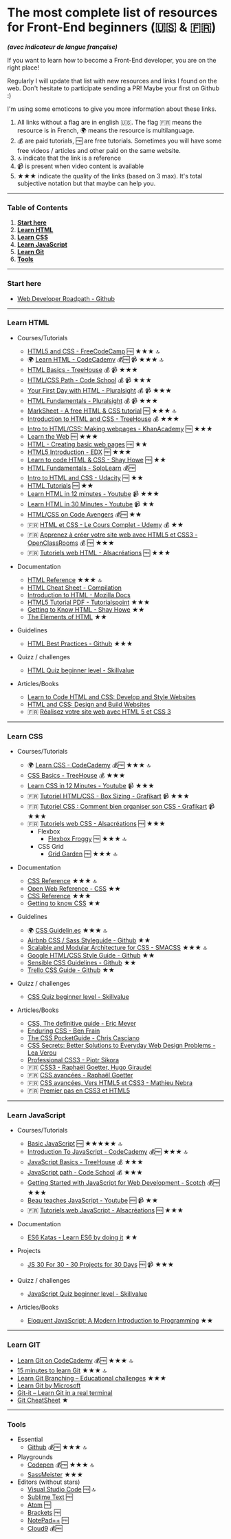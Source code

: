 # The most complete list of resources for Front-End beginners (🇺🇸 & 🇫🇷)
***(avec indicateur de langue française)***

If you want to learn how to become a Front-End developer, you are on the right place!

Regularly I will update that list with new resources and links I found on the web. Don't hesitate to participate sending a PR! Maybe your first on Github :)

I'm using some emoticons to give you more information about these links.

1. All links without a flag are in english 🇺🇸. The flag 🇫🇷 means the resource is in French, 🌍 means the resource is multilanguage.
2. 💰 are paid tutorials, 🆓 are free tutorials. Sometimes you will have some free videos / articles and other paid on the same website.
3. 🔝 indicate that the link is a reference
4. 📹 is present when video content is available
5. ★★★ indicate the quality of the links (based on 3 max). It's total subjective notation but that maybe can help you.  

---

### Table of Contents
1. **[Start here](#start-here)**
2. **[Learn HTML](#learn-html)**
3. **[Learn CSS](#learn-css)**
4. **[Learn JavaScript](#learn-javascript)**
5. **[Learn Git](#learn-git)**
6. **[Tools](#tools)**

---
### Start here
* [Web Developer Roadpath - Github](https://github.com/kamranahmedse/developer-roadmap)

---
### Learn HTML

* Courses/Tutorials
  * [HTML5 and CSS - FreeCodeCamp](https://www.freecodecamp.org/map#nested-collapseHTML5andCSS) 🆓 ★★★ 🔝
  * 🌍 [Learn HTML - CodeCademy](https://www.codecademy.com/learn/learn-html) 💰🆓 📹 ★★★ 🔝
  * [HTML Basics - TreeHouse](https://teamtreehouse.com/library/html-basics-2) 💰 📹 ★★★
  * [HTML/CSS Path - Code School](https://www.codeschool.com/learn/html-css) 💰 📹 ★★★ 
  * [Your First Day with HTML - Pluralsight](https://www.pluralsight.com/courses/your-first-day-html-1665) 💰 📹 ★★★
  * [HTML Fundamentals - Pluralsight](https://www.pluralsight.com/courses/html-fundamentals) 💰 📹 ★★★
  * [MarkSheet - A free HTML & CSS tutorial](http://marksheet.io/) 🆓 ★★★ 🔝
  * [Introduction to HTML and CSS - TreeHouse](https://teamtreehouse.com/library/introduction-to-html-and-css) 💰 ★★★ 
  * [Intro to HTML/CSS: Making webpages - KhanAcademy](https://www.khanacademy.org/computing/computer-programming/html-css) 🆓 ★★★
  * [Learn the Web](https://learn-the-web.algonquindesign.ca/) 🆓 ★★★
  * [HTML - Creating basic web pages](https://bento.io/topic/html) 🆓 ★★
  * [HTML5 Introduction - EDX](https://www.edx.org/course/html5-introduction-w3cx-html5-0x-0) 🆓 ★★★
  * [Learn to code HTML & CSS - Shay Howe](http://learn.shayhowe.com/html-css/) 🆓 ★★
  * [HTML Fundamentals - SoloLearn](https://www.sololearn.com/Course/HTML/) 💰🆓
  * [Intro to HTML and CSS - Udacity](https://www.udacity.com/course/intro-to-html-and-css--ud304) 🆓 ★★
  * [HTML Tutorials](http://www.htmldog.com/) 🆓 ★★
  * [Learn HTML in 12 minutes - Youtube](https://www.youtube.com/watch?v=bWPMSSsVdPk) 📹 ★★★
  * [Learn HTML in 30 Minutes - Youtube](https://www.youtube.com/watch?v=hrZqiCUx6kg) 📹 ★★
  * [HTML/CSS on Code Avengers](https://www.codeavengers.com/profile#html-css) 💰🆓 ★★
  * 🇫🇷 [HTML et CSS - Le Cours Complet - Udemy](https://www.udemy.com/cours-html-css/) 💰 ★★
  * 🇫🇷 [Apprenez à créer votre site web avec HTML5 et CSS3 - OpenClassRooms](https://openclassrooms.com/courses/apprenez-a-creer-votre-site-web-avec-html5-et-css3) 💰 🆓 ★★★
  * 🇫🇷 [Tutoriels web HTML - Alsacréations](https://www.alsacreations.com/tuto/liste/1-HTML) 🆓 ★★★

* Documentation
  * [HTML Reference](http://htmlreference.io/) ★★★ 🔝
  * [HTML Cheat Sheet - Compilation](https://websitesetup.org/html5-cheat-sheet/)
  * [Introduction to HTML - Mozilla Docs](https://developer.mozilla.org/en-US/docs/Learn/HTML/Introduction_to_HTML)
  * [HTML5 Tutorial PDF - Tutorialspoint](https://www.tutorialspoint.com/html5/html5_tutorial.pdf) ★★★
  * [Getting to Know HTML - Shay Howe](https://learn.shayhowe.com/html-css/getting-to-know-html/) ★★
  * [The Elements of HTML](https://rawgit.com/w3c/elements-of-html/master/index.html) ★★

* Guidelines
  * [HTML Best Practices - Github](https://github.com/hail2u/html-best-practices) ★★★

* Quizz / challenges
  * [HTML Quiz beginner level - Skillvalue](https://skillvalue.com/en/quizzes/front-end/html5-beginner-level)

* Articles/Books
  * [Learn to Code HTML and CSS: Develop and Style Websites](https://www.amazon.com/Learn-Code-HTML-CSS-Websites/dp/0321940520)
  * [HTML and CSS: Design and Build Websites](https://www.amazon.com/HTML-CSS-Design-Build-Websites/dp/1118008189)
  * 🇫🇷 [Réalisez votre site web avec HTML 5 et CSS 3](http://www.eyrolles.com/Informatique/Livre/realisez-votre-site-web-avec-html-5-et-css-3-9782212674767)

---
### Learn CSS
* Courses/Tutorials
  * 🌍 [Learn CSS - CodeCademy](https://www.codecademy.com/learn/learn-css) 💰🆓 ★★★ 🔝
  * [CSS Basics - TreeHouse](https://teamtreehouse.com/library/css-basics) 💰 ★★★
  * [Learn CSS in 12 Minutes - Youtube](https://www.youtube.com/watch?v=0afZj1G0BIE) 📹 ★★★ 
  * 🇫🇷 [Tutoriel HTML/CSS - Box Sizing - Grafikart](https://www.youtube.com/watch?v=oFziQkOqKd0) 📹 ★★★
  * 🇫🇷 [Tutoriel CSS : Comment bien organiser son CSS - Grafikart](https://www.youtube.com/watch?v=t8Up7GiNIoU) 📹 ★★★
  * 🇫🇷 [Tutoriels web CSS - Alsacréations](https://www.alsacreations.com/tuto/liste/2-CSS) 🆓 ★★★
    * Flexbox
      * [Flexbox Froggy](http://flexboxfroggy.com/) 🆓 ★★★ 🔝
    * CSS Grid
      * [Grid Garden](http://cssgridgarden.com/) 🆓 ★★★ 🔝

* Documentation
  * [CSS Reference](http://cssreference.io/) ★★★ 🔝
  * [Open Web Reference - CSS](http://ref.openweb.io/CSS/) ★★
  * [CSS Reference](https://tympanus.net/codrops/css_reference/) ★★★
  * [Getting to know CSS](https://learn.shayhowe.com/html-css/getting-to-know-css/) ★★

* Guidelines
  * 🌍 [CSS Guidelin.es](https://cssguidelin.es/) ★★★ 🔝
  * [Airbnb CSS / Sass Styleguide - Github](https://github.com/airbnb/css) ★★
  * [Scalable and Modular Architecture for CSS - SMACSS](https://smacss.com/) ★★★ 🔝
  * [Google HTML/CSS Style Guide - Github](https://google.github.io/styleguide/htmlcssguide.html) ★★
  * [Sensible CSS Guidelines - Github](https://github.com/chris-pearce/css-guidelines) ★★
  * [Trello CSS Guide - Github](https://gist.github.com/bobbygrace/9e961e8982f42eb91b80) ★★

* Quizz / challenges
  * [CSS Quiz beginner level - Skillvalue](https://skillvalue.com/en/quizzes/front-end/css-beginner-level-2)

* Articles/Books
  * [CSS, The definitive guide - Eric Meyer](https://www.amazon.com/CSS-Definitive-Guide-Eric-Meyer/dp/0596527330) 
  * [Enduring CSS - Ben Frain](https://www.amazon.com/Enduring-CSS-Ben-Frain/dp/1787282805)
  * [The CSS PocketGuide - Chris Casciano](https://www.amazon.com/CSS-Pocket-Guide-Peachpit/dp/0321732278)
  * [CSS Secrets: Better Solutions to Everyday Web Design Problems - Lea Verou](https://www.amazon.com/CSS-Secrets-Solutions-Everyday-Problems/dp/1449372635)
  * [Professional CSS3 - Piotr Sikora](https://www.packtpub.com/web-development/professional-css3)
  * 🇫🇷 [CSS3 - Raphaël Goetter, Hugo Giraudel](http://www.eyrolles.com/Informatique/Livre/css3-9782212140231)
  * 🇫🇷 [CSS avancées - Raphaël Goetter](http://www.eyrolles.com/Informatique/Livre/css-avancees-9782212134056)
  * 🇫🇷 [CSS avancées, Vers HTML5 et CSS3 - Mathieu Nebra](%>)
  * 🇫🇷 [Premier pas en CSS3 et HTML5](http://www.eyrolles.com/Informatique/Livre/premiers-pas-en-css3-et-html5-9782212674309)

---
### Learn JavaScript
* Courses/Tutorials
  * [Basic JavaScript](https://www.freecodecamp.org/map#nested-collapseBasicJavaScript) 🆓 ★★★★★ 🔝
  * [Introduction To JavaScript - CodeCademy](https://www.codecademy.com/learn/introduction-to-javascript) 💰🆓 ★★★ 🔝
  * [JavaScript Basics - TreeHouse](https://teamtreehouse.com/library/javascript-basics) 💰 ★★★
  * [JavaScript path - Code School](https://www.codeschool.com/learn/javascript) 💰 ★★★
  * [Getting Started with JavaScript for Web Development - Scotch](https://scotch.io/courses/getting-started-with-javascript) 💰🆓 ★★★
  * [Beau teaches JavaScript - Youtube](https://www.youtube.com/playlist?list=PLWKjhJtqVAbmoiNlqLJg1gxEjEuKHHcn_) 🆓 📹 ★★
  * 🇫🇷 [Tutoriels web JavaScript - Alsacréations](https://www.alsacreations.com/tuto/liste/5-Javascript) 🆓 ★★★

* Documentation
  * [ES6 Katas - Learn ES6 by doing it](http://es6katas.org/) ★★

* Projects
  * [JS 30 For 30 - 30 Projects for 30 Days](https://javascript30.com/) 🆓 📹 ★★★

* Quizz / challenges
  * [JavaScript Quiz beginner level - Skillvalue](https://skillvalue.com/en/quizzes/front-end/javascript-beginner-level-2)

* Articles/Books
  * [Eloquent JavaScript: A Modern Introduction to Programming](https://www.amazon.com/Eloquent-JavaScript-2nd-Ed-Introduction/dp/1593275846) ★★

---
### Learn GIT

* [Learn Git on CodeCademy](https://www.codecademy.com/learn/learn-git) 💰🆓 ★★★ 🔝
* [15 minutes to learn Git](https://try.github.io) ★★★ 🔝
* [Learn Git Branching – Educational challenges](https://learngitbranching.js.org/) ★★★
* [Learn Git by Microsoft](https://www.visualstudio.com/learn-git/)
* [Git-it – Learn Git in a real terminal](http://jlord.us/git-it/)
* [Git CheatSheet](http://www.ndpsoftware.com/git-cheatsheet.html) ★

---
### Tools
* Essential
  * [Github](https://github.com/) 💰🆓 ★★★ 🔝
* Playgrounds
  * [Codepen](https://codepen.io/) 💰🆓 ★★★ 🔝
  * [SassMeister](https://www.sassmeister.com/) ★★★
* Editors (without stars)
  * [Visual Studio Code](https://code.visualstudio.com/) 🆓 🔝
  * [Sublime Text](https://www.sublimetext.com/) 🆓
  * [Atom](https://atom.io/) 🆓
  * [Brackets](http://brackets.io/) 🆓
  * [NotePad++](https://notepad-plus-plus.org/) 🆓
  * [Cloud9](https://c9.io/) 💰🆓

